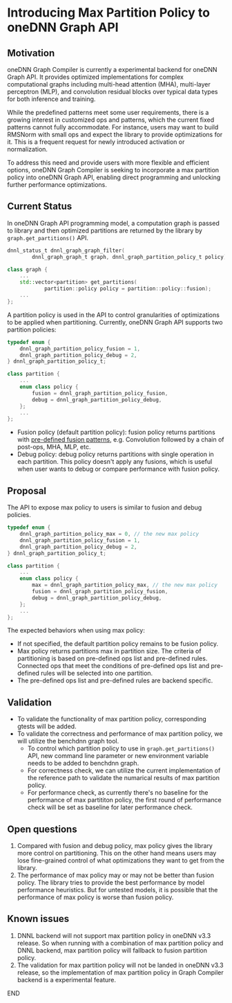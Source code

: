 # Introducing Max Partition Policy to oneDNN Graph API

## Motivation

oneDNN Graph Compiler is currently a experimental backend for oneDNN Graph API.
It provides
optimized implementations for complex computational graphs including multi-head
attention (MHA), multi-layer perceptron (MLP), and convolution residual blocks
over typical data types for both inference and training.

While the predefined patterns meet some user requirements, there is a growing
interest in customized ops and patterns, which the current fixed patterns
cannot fully accommodate. For instance, users may want to build RMSNorm with
small ops and expect the library to provide optimizations for it.
This is a frequent request for newly introduced activation or normalization.

To address this need and provide users with more flexible and efficient options,
oneDNN Graph Compiler is seeking to incorporate a max partition policy into oneDNN
Graph API, enabling direct programming and unlocking further performance optimizations.

## Current Status

In oneDNN Graph API programming model, a computation graph is passed to library
and then optimized partitions are returned by the library by
`graph.get_partitions()` API.

```c
dnnl_status_t dnnl_graph_graph_filter(
        dnnl_graph_graph_t graph, dnnl_graph_partition_policy_t policy);
```

```cpp
class graph {
    ...
    std::vector<partition> get_partitions(
            partition::policy policy = partition::policy::fusion);
    ...
};
```

A partition policy is used in the API to control granularities
of optimizations to be applied when partitioning.
Currently, oneDNN Graph API supports two partition policies:

```c
typedef enum {
    dnnl_graph_partition_policy_fusion = 1,
    dnnl_graph_partition_policy_debug = 2,
} dnnl_graph_partition_policy_t;
```

```cpp
class partition {
    ...
    enum class policy {
        fusion = dnnl_graph_partition_policy_fusion,
        debug = dnnl_graph_partition_policy_debug,
    };
    ...
};
```

- Fusion policy (default partition policy): fusion policy returns partitions
  with [pre-defined fusion patterns](https://oneapi-src.github.io/oneDNN/dev_guide_graph_fusion_patterns.html),
  e.g. Convolution followed by a chain of post-ops, MHA, MLP, etc.
- Debug policy: debug policy returns partitions with single operation in each partition.
  This policy doesn't apply any fusions, which is useful when
  user wants to debug or compare performance with fusion policy.

## Proposal

The API to expose max policy to users is similar to fusion and debug policies.

```c
typedef enum {
    dnnl_graph_partition_policy_max = 0, // the new max policy
    dnnl_graph_partition_policy_fusion = 1,
    dnnl_graph_partition_policy_debug = 2,
} dnnl_graph_partition_policy_t;
```

```cpp
class partition {
    ...
    enum class policy {
        max = dnnl_graph_partition_policy_max, // the new max policy
        fusion = dnnl_graph_partition_policy_fusion,
        debug = dnnl_graph_partition_policy_debug,
    };
    ...
};
```

The expected behaviors when using max policy:

- If not specified, the default partition policy remains to be fusion policy.
- Max policy returns partitions max in partition size. The criteria of partitioning
  is based on pre-defined ops list and pre-defined rules. Connected ops
  that meet the conditions of pre-defined ops list and pre-defined rules
  will be selected into one partition.
- The pre-defined ops list and pre-defined rules are backend specific.

## Validation

- To validate the functionality of max partition policy, corresponding gtests will
  be added.
- To validate the correctness and performance of max partition policy, we will
  utilize the benchdnn graph tool.
  - To control which partition policy to use in `graph.get_partitions()` API,
    new command line parameter or new environment variable needs to be added
    to benchdnn graph.
  - For correctness check, we can utilize the current implementation of the
    reference path to validate the numarical results of max partition policy.
  - For performance check, as currently there's no baseline for the performance of
    max partititon policy, the first round of performance check will be set as
    baseline for later performance check.

## Open questions

1. Compared with fusion and debug policy, max policy gives the library more control
   on partitioning. This on the other hand means users may lose fine-grained control
   of what optimizations they want to get from the library.
1. The performance of max policy may or may not be better than fusion policy. The
   library tries to provide the best performance by model performance heuristics.
   But for untested models, it is possible that the performance of max policy is
   worse than fusion policy.

## Known issues

1. DNNL backend will not support max partition policy in oneDNN v3.3 release.
   So when running with a combination of max partition policy and DNNL backend,
   max partition policy will fallback to fusion partition policy.
1. The validation for max partition policy will not be landed in oneDNN v3.3
   release, so the implementation of max partition policy in Graph Compiler
   backend is a experimental feature.

END
